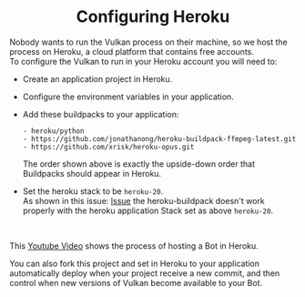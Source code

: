 <h1 align="center">Configuring Heroku</h1> 

Nobody wants to run the Vulkan process on their machine, so we host the process on Heroku, a cloud platform that contains free accounts.<br>
To configure the Vulkan to run in your Heroku account you will need to:

- Create an application project in Heroku.
- Configure the environment variables in your application.
- Add these buildpacks to your application:
    
    ```
    - heroku/python
    - https://github.com/jonathanong/heroku-buildpack-ffmpeg-latest.git
    - https://github.com/xrisk/heroku-opus.git
    ```
    The order shown above is exactly the upside-down order that Buildpacks should appear in Heroku.
- Set the heroku stack to be `heroku-20`. <br>
    As shown in this issue: [Issue](https://github.com/RafaelSolVargas/Vulkan/issues/25) the heroku-buildpack doesn't work properly with the heroku application Stack set as above `heroku-20`.

<br>

This [Youtube Video](https://www.youtube.com/watch?v=BPvg9bndP1U&ab_channel=TechWithTim) shows the process of hosting a Bot in Heroku.

You can also fork this project and set in Heroku to your application automatically deploy when your project receive a new commit, and then control when new versions of Vulkan become available to your Bot. 